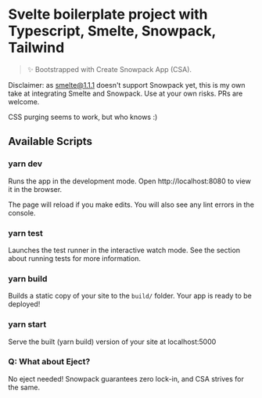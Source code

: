 # Svelte boilerplate project with Typescript, Smelte, Snowpack, Tailwind

> ✨ Bootstrapped with Create Snowpack App (CSA).

Disclaimer: as smelte@1.1.1 doesn't support Snowpack yet, this is my own take at integrating Smelte and Snowpack. Use at 
your own risks. PRs are welcome.

CSS purging seems to work, but who knows :)

## Available Scripts

### yarn dev

Runs the app in the development mode. Open http://localhost:8080 to view it in the browser.

The page will reload if you make edits. You will also see any lint errors in the console.

### yarn test

Launches the test runner in the interactive watch mode. See the section about running tests for more information.

### yarn build

Builds a static copy of your site to the `build/` folder. Your app is ready to be deployed!

### yarn start

Serve the built (yarn build) version of your site at localhost:5000

### Q: What about Eject?

No eject needed! Snowpack guarantees zero lock-in, and CSA strives for the same.
